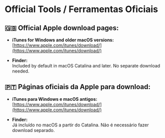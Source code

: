
# Official Tools / Ferramentas Oficiais

## 🇬🇧 Official Apple download pages:

- **iTunes for Windows and older macOS versions:**  
  [https://www.apple.com/itunes/download/](https://www.apple.com/itunes/download/)

- **Finder:**  
  Included by default in macOS Catalina and later. No separate download needed.

## 🇵🇹 Páginas oficiais da Apple para download:

- **iTunes para Windows e macOS antigos:**  
  [https://www.apple.com/itunes/download/](https://www.apple.com/itunes/download/)

- **Finder:**  
  Já incluído no macOS a partir do Catalina. Não é necessário fazer download separado.

